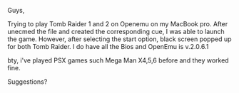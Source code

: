 Guys,


Trying to play Tomb Raider 1 and 2 on Openemu on my MacBook pro. After unecmed the file and created the corresponding cue, I was able to launch the game. However, after selecting the start option, black screen popped up for both Tomb Raider. I do have all the Bios and OpenEmu is v.2.0.6.1


bty, i've played PSX games such Mega Man X4,5,6 before and they worked fine. 



Suggestions? 


 